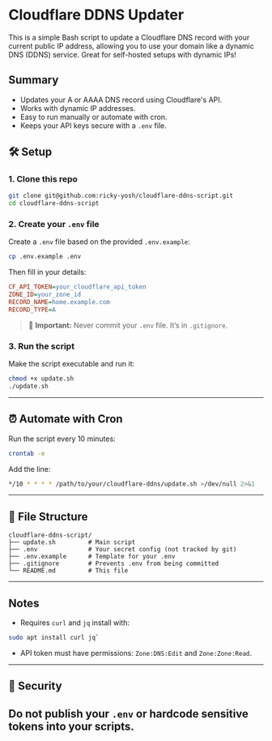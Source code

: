 # Cloudflare DDNS Updater

This is a simple Bash script to update a Cloudflare DNS record with your current public IP address, allowing you to use your domain like a dynamic DNS (DDNS) service. Great for self-hosted setups with dynamic IPs!

## Summary

- Updates your A or AAAA DNS record using Cloudflare's API.
- Works with dynamic IP addresses.
- Easy to run manually or automate with cron.
- Keeps your API keys secure with a `.env` file.

## 🛠️ Setup

### 1. Clone this repo

```bash
git clone git@github.com:ricky-yosh/cloudflare-ddns-script.git
cd cloudflare-ddns-script
```

### 2. Create your `.env` file

Create a `.env` file based on the provided `.env.example`:

```bash
cp .env.example .env
```

Then fill in your details:

```ini
CF_API_TOKEN=your_cloudflare_api_token
ZONE_ID=your_zone_id
RECORD_NAME=home.example.com
RECORD_TYPE=A
```

> 🔐 **Important:** Never commit your `.env` file. It’s in `.gitignore`.

### 3. Run the script

Make the script executable and run it:

```bash
chmod +x update.sh
./update.sh
```

---

## ⏰ Automate with Cron

Run the script every 10 minutes:

```bash
crontab -e
```

Add the line:

```bash
*/10 * * * * /path/to/your/cloudflare-ddns/update.sh >/dev/null 2>&1
```

---

## 📁 File Structure

```
cloudflare-ddns-script/
├── update.sh         # Main script
├── .env              # Your secret config (not tracked by git)
├── .env.example      # Template for your .env
├── .gitignore        # Prevents .env from being committed
└── README.md         # This file
```

---

## Notes

* Requires `curl` and `jq` install with:
```sh
sudo apt install curl jq`
```
* API token must have permissions: `Zone:DNS:Edit` and `Zone:Zone:Read`.

---

## 🔐 Security

**Do not publish your `.env` or hardcode sensitive tokens into your scripts.**
---

